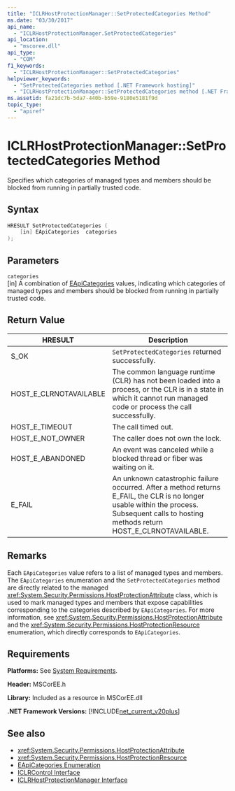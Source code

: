 ```yaml
---
title: "ICLRHostProtectionManager::SetProtectedCategories Method"
ms.date: "03/30/2017"
api_name: 
  - "ICLRHostProtectionManager.SetProtectedCategories"
api_location: 
  - "mscoree.dll"
api_type: 
  - "COM"
f1_keywords: 
  - "ICLRHostProtectionManager::SetProtectedCategories"
helpviewer_keywords: 
  - "SetProtectedCategories method [.NET Framework hosting]"
  - "ICLRHostProtectionManager::SetProtectedCategories method [.NET Framework hosting]"
ms.assetid: fa21dc7b-5da7-440b-b59e-9180e5181f9d
topic_type: 
  - "apiref"
---
```

# ICLRHostProtectionManager::SetProtectedCategories Method
Specifies which categories of managed types and members should be blocked from running in partially trusted code.  
  
## Syntax  
  
```cpp  
HRESULT SetProtectedCategories (  
    [in] EApiCategories  categories  
);  
```  
  
## Parameters  
 `categories`  
 [in] A combination of [EApiCategories](../../../../docs/framework/unmanaged-api/hosting/eapicategories-enumeration.md) values, indicating which categories of managed types and members should be blocked from running in partially trusted code.  
  
## Return Value  
  
|HRESULT|Description|  
|-------------|-----------------|  
|S_OK|`SetProtectedCategories` returned successfully.|  
|HOST_E_CLRNOTAVAILABLE|The common language runtime (CLR) has not been loaded into a process, or the CLR is in a state in which it cannot run managed code or process the call successfully.|  
|HOST_E_TIMEOUT|The call timed out.|  
|HOST_E_NOT_OWNER|The caller does not own the lock.|  
|HOST_E_ABANDONED|An event was canceled while a blocked thread or fiber was waiting on it.|  
|E_FAIL|An unknown catastrophic failure occurred. After a method returns E_FAIL, the CLR is no longer usable within the process. Subsequent calls to hosting methods return HOST_E_CLRNOTAVAILABLE.|  
  
## Remarks  
 Each `EApiCategories` value refers to a list of managed types and members. The `EApiCategories` enumeration and the `SetProtectedCategories` method are directly related to the managed <xref:System.Security.Permissions.HostProtectionAttribute> class, which is used to mark managed types and members that expose capabilities corresponding to the categories described by `EApiCategories`. For more information, see <xref:System.Security.Permissions.HostProtectionAttribute> and the <xref:System.Security.Permissions.HostProtectionResource> enumeration, which directly corresponds to `EApiCategories`.  
  
## Requirements  
 **Platforms:** See [System Requirements](../../../../docs/framework/get-started/system-requirements.md).  
  
 **Header:** MSCorEE.h  
  
 **Library:** Included as a resource in MSCorEE.dll  
  
 **.NET Framework Versions:** [!INCLUDE[net_current_v20plus](../../../../includes/net-current-v20plus-md.md)]  
  
## See also

- <xref:System.Security.Permissions.HostProtectionAttribute>
- <xref:System.Security.Permissions.HostProtectionResource>
- [EApiCategories Enumeration](../../../../docs/framework/unmanaged-api/hosting/eapicategories-enumeration.md)
- [ICLRControl Interface](../../../../docs/framework/unmanaged-api/hosting/iclrcontrol-interface.md)
- [ICLRHostProtectionManager Interface](../../../../docs/framework/unmanaged-api/hosting/iclrhostprotectionmanager-interface.md)
